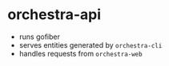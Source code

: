 # orchestra-api
- runs gofiber
- serves entities generated by `orchestra-cli`
- handles requests from `orchestra-web`